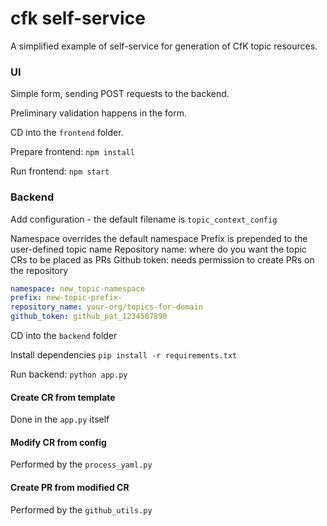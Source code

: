 # cfk self-service

A simplified example of self-service for generation of CfK topic resources. 

### UI

Simple form, sending POST requests to the backend.

Preliminary validation happens in the form. 

CD into the `frontend` folder.

Prepare frontend: `npm install`

Run frontend: `npm start`


### Backend

Add configuration - the default filename is `topic_context_config`

Namespace overrides the default namespace
Prefix is prepended to the user-defined topic name
Repository name: where do you want the topic CRs to be placed as PRs
Github token: needs permission to create PRs on the repository

```yaml
namespace: new_topic-namespace
prefix: new-topic-prefix-
repository_name: your-org/topics-for-domain
github_token: github_pat_1234567890
```

CD into the `backend` folder

Install dependencies `pip install -r requirements.txt`

Run backend: `python app.py`

#### Create CR from template

Done in the `app.py` itself

#### Modify CR from config

Performed by the `process_yaml.py`

#### Create PR from modified CR

Performed by the `github_utils.py`